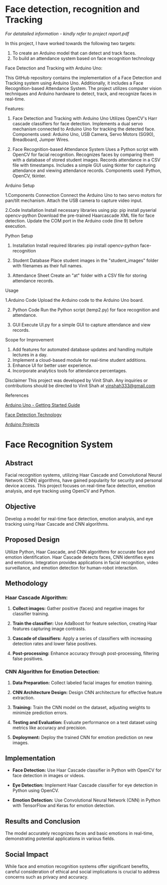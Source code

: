 # Face detection, recognition and Tracking

*For detatailed information - kindly refer to project report.pdf*

In this project, I have worked towards the following two targets:

1. To create an Arduino model that can detect and track faces.
2. To build an attendance system based on face recognition technology

Face Detection and Tracking with Arduino Uno:

This GitHub repository contains the implementation of a Face Detection and Tracking system using Arduino Uno. Additionally, it includes a Face Recognition-based Attendance System. The project utilizes computer vision techniques and Arduino hardware to detect, track, and recognize faces in real-time.

Features:

1. Face Detection and Tracking with Arduino Uno
Utilizes OpenCV's Harr cascade classifiers for face detection.
Implements a dual servo mechanism connected to Arduino Uno for tracking the detected face.
Components used: Arduino Uno, USB Camera, Servo Motors (SG90), Breadboard, Jumper Wires.

2. Face Recognition-based Attendance System
Uses a Python script with OpenCV for facial recognition.
Recognizes faces by comparing them with a database of stored student images.
Records attendance in a CSV file with timestamps.
Includes a simple GUI using tkinter for capturing attendance and viewing attendance records.
Components used: Python, OpenCV, tkinter.

Arduino Setup

1.Components Connection
Connect the Arduino Uno to two servo motors for pan/tilt mechanism.
Attach the USB camera to capture video input.

2.Code Installation
Install necessary libraries using pip: pip install pyserial opencv-python
Download the pre-trained Haarcascade XML file for face detection.
Update the COM port in the Arduino code (line 9) before execution.

Python Setup
1. Installation
Install required libraries: pip install opencv-python face-recognition

2. Student Database
Place student images in the "student_images" folder with filenames as their full names.

3. Attendance Sheet
Create an "at" folder with a CSV file for storing attendance records.

Usage

1.Arduino Code
Upload the Arduino code to the Arduino Uno board.

2. Python Code
Run the Python script (temp2.py) for face recognition and attendance.

3. GUI
Execute UI.py for a simple GUI to capture attendance and view records.

Scope for Improvement
1. Add features for automated database updates and handling multiple lectures in a day.
2. Implement a cloud-based module for real-time student additions.
3. Enhance UI for better user experience.
4. Incorporate analytics tools for attendance percentages.

Disclaimer
This project was developed by Vinit Shah. Any inquiries or contributions should be directed to Vinit Shah at vinshah333@gmail.com

References

[Arduino Uno - Getting Started Guide](https://www.rs-online.com/designspark/what-is-arduino-uno-a-getting-started-guide)

[Face Detection Technology](https://www.techtarget.com/searchenterpriseai/definition/face-detection)

[Arduino Projects](https://projecthub.arduino.cc/)

# Face Recognition System

## Abstract
Facial recognition systems, utilizing Haar Cascade and Convolutional Neural Network (CNN) algorithms, have gained popularity for security and personal device access. This project focuses on real-time face detection, emotion analysis, and eye tracking using OpenCV and Python.

## Objective
Develop a model for real-time face detection, emotion analysis, and eye tracking using Haar Cascade and CNN algorithms.

## Proposed Design
Utilize Python, Haar Cascade, and CNN algorithms for accurate face and emotion identification. Haar Cascade detects faces, CNN identifies eyes and emotions. Integration provides applications in facial recognition, video surveillance, and emotion detection for human-robot interaction.

## Methodology

### Haar Cascade Algorithm:
1. **Collect images:**
   Gather positive (faces) and negative images for classifier training.

2. **Train the classifier:**
   Use AdaBoost for feature selection, creating Haar features capturing image contrasts.

3. **Cascade of classifiers:**
   Apply a series of classifiers with increasing detection rates and lower false positives.

4. **Post-processing:**
   Enhance accuracy through post-processing, filtering false positives.

### CNN Algorithm for Emotion Detection:
1. **Data Preparation:**
   Collect labeled facial images for emotion training.

2. **CNN Architecture Design:**
   Design CNN architecture for effective feature extraction.

3. **Training:**
   Train the CNN model on the dataset, adjusting weights to minimize prediction errors.

4. **Testing and Evaluation:**
   Evaluate performance on a test dataset using metrics like accuracy and precision.

5. **Deployment:**
   Deploy the trained CNN for emotion prediction on new images.

## Implementation
- **Face Detection:**
  Use Haar Cascade classifier in Python with OpenCV for face detection in images or videos.

- **Eye Detection:**
  Implement Haar Cascade classifier for eye detection in Python using OpenCV.

- **Emotion Detection:**
  Use Convolutional Neural Network (CNN) in Python with TensorFlow and Keras for emotion detection.

## Results and Conclusion
The model accurately recognizes faces and basic emotions in real-time, demonstrating potential applications in various fields.

## Social Impact
While face and emotion recognition systems offer significant benefits, careful consideration of ethical and social implications is crucial to address concerns such as privacy and accuracy.
